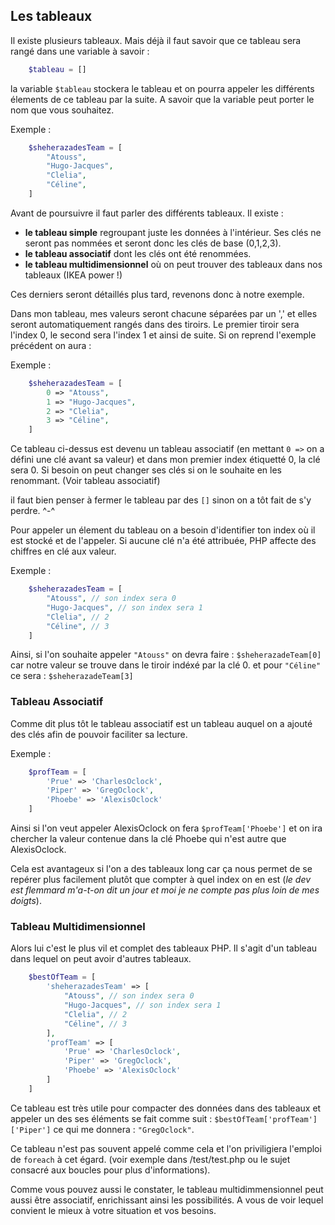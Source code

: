 ## Les tableaux

Il existe plusieurs tableaux. Mais déjà il faut savoir que ce tableau sera rangé dans une variable à savoir :

```php
    $tableau = []
```

la variable `$tableau` stockera le tableau et on pourra appeler les différents élements de ce tableau par la suite. A savoir que la variable peut porter le nom que vous souhaitez.

Exemple : 

```php
    $sheherazadesTeam = [
        "Atouss",
        "Hugo-Jacques",
        "Clelia",
        "Céline",
    ]
```

Avant de poursuivre il faut parler des différents tableaux. Il existe :

- **le tableau simple** regroupant juste les données à l'intérieur. Ses clés ne seront pas nommées et seront donc les clés de base (0,1,2,3).
- **le tableau associatif** dont les clés ont été renommées.
- **le tableau multidimensionnel** où on peut trouver des tableaux dans nos tableaux (IKEA power !)

Ces derniers seront détaillés plus tard, revenons donc à notre exemple.

Dans mon tableau, mes valeurs seront chacune séparées par un ',' et elles seront automatiquement rangés dans des tiroirs. Le premier tiroir sera l'index 0, le second sera l'index 1 et ainsi de suite. Si on reprend l'exemple précédent on aura :

Exemple : 

```php
    $sheherazadesTeam = [
        0 => "Atouss",
        1 => "Hugo-Jacques",
        2 => "Clelia",
        3 => "Céline",
    ]
```

Ce tableau ci-dessus est devenu un tableau associatif (en mettant `0 =>` on a défini une clé avant sa valeur) et dans mon premier index étiquetté 0, la clé sera 0. Si besoin on peut changer ses clés si on le souhaite en les renommant. (Voir tableau associatif)

il faut bien penser à fermer le tableau par des `[]` sinon on a tôt fait de s'y perdre. ^-^

Pour appeler un élement du tableau on a besoin d'identifier ton index où il est stocké et de l'appeler. Si aucune clé n'a été attribuée, PHP affecte des chiffres en clé aux valeur.

Exemple : 

```php
    $sheherazadesTeam = [
        "Atouss", // son index sera 0
        "Hugo-Jacques", // son index sera 1
        "Clelia", // 2
        "Céline", // 3
    ]
```

Ainsi, si l'on souhaite appeler `"Atouss"` on devra faire : `$sheherazadeTeam[0]` car notre valeur se trouve dans le tiroir indéxé par la clé 0. et pour `"Céline"` ce sera : `$sheherazadeTeam[3]`

### Tableau Associatif

Comme dit plus tôt le tableau associatif est un tableau auquel on a ajouté des clés afin de pouvoir faciliter sa lecture.

Exemple : 

```php
    $profTeam = [
        'Prue' => 'CharlesOclock',
        'Piper' => 'GregOclock',
        'Phoebe' => 'AlexisOclock'
    ]
```

Ainsi si l'on veut appeler AlexisOclock on fera `$profTeam['Phoebe']` et on ira chercher la valeur contenue dans la clé Phoebe qui n'est autre que AlexisOclock.

Cela est avantageux si l'on a des tableaux long car ça nous permet de se repérer plus facilement plutôt que compter à quel index on en est (*le dev est flemmard m'a-t-on dit un jour et moi je ne compte pas plus loin de mes doigts*).

### Tableau Multidimensionnel

Alors lui c'est le plus vil et complet des tableaux PHP. Il s'agit d'un tableau dans lequel on peut avoir d'autres tableaux.

```php
    $bestOfTeam = [
        'sheherazadesTeam' => [
            "Atouss", // son index sera 0
            "Hugo-Jacques", // son index sera 1
            "Clelia", // 2
            "Céline", // 3
        ],
        'profTeam' => [
            'Prue' => 'CharlesOclock',
            'Piper' => 'GregOclock',
            'Phoebe' => 'AlexisOclock'
        ]
    ]
```

Ce tableau est très utile pour compacter des données dans des tableaux et appeler un des ses éléments se fait comme suit : `$bestOfTeam['profTeam']['Piper']` ce qui me donnera : `"GregOclock"`.

Ce tableau n'est pas souvent appelé comme cela et l'on priviligiera l'emploi de `foreach` à cet égard. (voir exemple dans /test/test.php ou le sujet consacré aux boucles pour plus d'informations).

Comme vous pouvez aussi le constater, le tableau multidimmensionnel peut aussi être associatif, enrichissant ainsi les possibilités. A vous de voir lequel convient le mieux à votre situation et vos besoins.